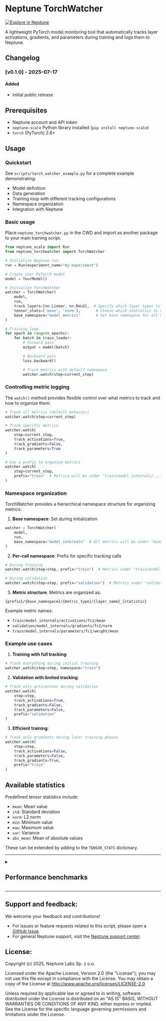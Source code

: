 # Neptune TorchWatcher

[![Explore in Neptune][Explore in Neptune badge]][Neptune dashboard]

A lightweight PyTorch model monitoring tool that automatically tracks layer activations, gradients, and parameters during training and logs them to Neptune.



## Changelog

### [v0.1.0] - 2025-07-17

#### Added
- Initial public release

## Prerequisites
- Neptune account and API token
- `neptune-scale` Python library installed (`pip install neptune-scale`)
- `torch` (PyTorch) 2.6+

## Usage

### Quickstart

See `scripts/torch_watcher_example.py` for a complete example demonstrating:
- Model definition
- Data generation
- Training loop with different tracking configurations
- Namespace organization
- Integration with Neptune

### Basic usage

Place `neptune_torchwatcher.py` in the CWD and import as another package to your main training script.

```python
from neptune_scale import Run
from neptune_torchwatcher import TorchWatcher

# Initialize Neptune run
run = Run(experiment_name="my-experiment")

# Create your PyTorch model
model = YourModel()

# Initialize TorchWatcher
watcher = TorchWatcher(
    model,
    run,
    track_layers=[nn.Linear, nn.ReLU],  # Specify which layer types to track (default is all layers)
    tensor_stats=['mean', 'norm'],       # Choose which statistics to compute (default = ["mean"])
    base_namespace="model_metrics"       # Set base namespace for all metrics (default = "debug")
)

# Training loop
for epoch in range(n_epochs):
    for batch in train_loader:
        # Forward pass
        output = model(batch)

        # Backward pass
        loss.backward()

        # Track metrics with default namespace
        watcher.watch(step=current_step)
```

### Controlling metric logging

The `watch()` method provides flexible control over what metrics to track and how to organize them:

```python
# Track all metrics (default behavior)
watcher.watch(step=current_step)

# Track specific metrics
watcher.watch(
    step=current_step,
    track_activations=True,
    track_gradients=False,
    track_parameters=True
)

# Use a prefix to organize metrics
watcher.watch(
    step=current_step,
    prefix="train"  # Metrics will be under "train/model_internals/..."
)
```

### Namespace organization

TorchWatcher provides a hierarchical namespace structure for organizing metrics:

1. **Base namespace**: Set during initialization
```python
watcher = TorchWatcher(
    model,
    run,
    base_namespace="model_internals"  # All metrics will be under "model_internals/"
)
```

2. **Per-call namespace**: Prefix for specific tracking calls
```python
# During training
watcher.watch(step=step, prefix="train")  # Metrics under "train/model_internals/"

# During validation
watcher.watch(step=step, prefix="validation")  # Metrics under "validation/model_internals/"
```

3. **Metric structure**: Metrics are organized as:
```
{prefix}/{base_namespace}/{metric_type}/{layer_name}_{statistic}
```

Example metric names:
- `train/model_internals/activations/fc1/mean`
- `validation/model_internals/gradients/fc2/norm`
- `train/model_internals/parameters/fc1/weight/mean`

### Example use cases

1. **Training with full tracking**:
```python
# Track everything during initial training
watcher.watch(step=step, namespace="train")
```

2. **Validation with limited tracking**:
```python
# Track only activations during validation
watcher.watch(
    step=step,
    track_activations=True,
    track_gradients=False,
    track_parameters=False,
    prefix="validation"
)
```

3. **Efficient training**:
```python
# Track only gradients during later training phases
watcher.watch(
    step=step,
    track_activations=False,
    track_parameters=False,
    track_gradients=True,
    prefix="train"
)
```


## Available statistics

Predefined tensor statistics include:
- `mean`: Mean value
- `std`: Standard deviation
- `norm`: L2 norm
- `min`: Minimum value
- `max`: Maximum value
- `var`: Variance
- `abs_mean`: Mean of absolute values

These can be extended by adding to the `TENSOR_STATS` dictionary.

---

<details><summary><h2>Performance benchmarks</h2></summary>

### Benchmarking methodology

All benchmarks were performed using:
- PyTorch 2.6.0
- A single RTX5000 GPU
- Various model architecture sizes with Linear and Relu layers only
- Multiple tracking configurations for TorchWatcher
- Generic numeric dataset
- Training parameters:
    - Samples: 4096
    - Batch size: 512
    - Epochs: 20

### Performance impact

TorchWatcher is designed to be lightweight and efficient. Our benchmarks show minimal impact on training batch time while providing comprehensive monitoring capabilities across varying model sizes. The largest contributor to performance degradation is the extraction of the model's named parameters (weights and biases). These are extracted using `model.named_parameters()` and creates increased overhead compared to the hooks that PyTorch models support natively for activations and gradients. Additional profiling showed that the `track_parameters` method created the most overhead and can be explored further for future package optimization.

#### Analysis summary:
- Larger models also require more time to extract model internals such as gradients, activations and parameters.
    - As model size increases, extracting model parameters causes increased time in training loop compared to gradients and activations which are extracted with PyTorch hooks.
    - Larger models have less total overhead between model training time in batch vs. time taken to extract values and is minimal if logging activations and gradients.
- Benchmarking also showed that the average running time per batch remained constant, indicating that there is no leakage or slowdown between training batches.

![benchmark_analysis](https://github.com/user-attachments/assets/7981d186-3cf9-4a81-bc5c-d8ee4fb8c689)
*Figure 1: Training time overhead comparison between baseline training and training with TorchWatcher enabled. Results shown for different model sizes and tracking configurations.*

### Future benchmarking:
- Analyze memory overhead
- Train on multiple GPUs
- Test on different datasets and model techniques
</details>

---

## Support and feedback:

We welcome your feedback and contributions!
- For issues or feature requests related to this script, please open a [GitHub Issue][Github issues].
- For general Neptune support, visit the [Neptune support center][Support center].

## License:

Copyright (c) 2025, Neptune Labs Sp. z o.o.

Licensed under the Apache License, Version 2.0 (the "License");
you may not use this file except in compliance with the License.
You may obtain a copy of the License at http://www.apache.org/licenses/LICENSE-2.0

Unless required by applicable law or agreed to in writing, software distributed under the License is distributed on an "AS IS" BASIS,
WITHOUT WARRANTIES OR CONDITIONS OF ANY KIND, either express or implied.
See the License for the specific language governing permissions and limitations under the License.


[Explore in Neptune badge]: https://neptune.ai/wp-content/uploads/2024/01/neptune-badge.svg
[Github issues]: https://github.com/neptune-ai/scale-examples/issues/new
[Neptune dashboard]: https://scale.neptune.ai/examples/showcase/runs/details?viewId=standard-view&detailsTab=dashboard&dashboardId=9f67bd03-4080-4d47-83b2-36836b03351c&runIdentificationKey=torch-watcher-example&type=experiment&experimentsOnly=true&runsLineage=FULL&lbViewUnpacked=true&sortBy=%5B%22sys%2Fcreation_time%22%5D&sortFieldType=%5B%22datetime%22%5D&sortFieldAggregationMode=%5B%22auto%22%5D&sortDirection=%5B%22descending%22%5D&experimentOnly=true
[Support center]: https://support.neptune.ai/
